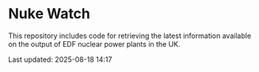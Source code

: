 # Nuke Watch

This repository includes code for retrieving the latest information available on the output of EDF nuclear power plants in the UK.

Last updated: 2025-08-18 14:17